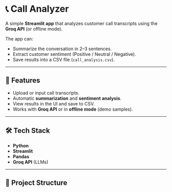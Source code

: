 # 📞 Call Analyzer

A simple **Streamlit app** that analyzes customer call transcripts using the **Groq API** (or offline mode).  

The app can:
- Summarize the conversation in 2–3 sentences.
- Extract customer sentiment (Positive / Neutral / Negative).
- Save results into a CSV file (`call_analysis.csv`).

---

## 🚀 Features
- Upload or input call transcripts.
- Automatic **summarization** and **sentiment analysis**.
- View results in the UI and save to CSV.
- Works with **Groq API** or in **offline mode** (demo samples).

---

## 🛠️ Tech Stack
- **Python**
- **Streamlit**
- **Pandas**
- **Groq API** (LLMs)

---

## 📂 Project Structure
